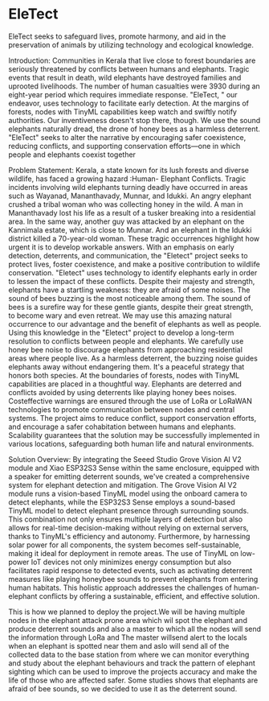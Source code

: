 # EleTect
EleTect seeks to safeguard lives, promote harmony, and aid in the preservation of animals by utilizing technology and ecological knowledge.

Introduction:
Communities in Kerala that live close to forest boundaries are seriously threatened by conflicts between humans and elephants. Tragic events that result in death, wild elephants have destroyed families and uprooted livelihoods. The number of human casualties were 3930 during an eight-year period which requires immediate response. "EleTect, " our endeavor, uses technology to facilitate early detection. At the margins of forests, nodes with TinyML capabilities keep watch and swiftly notify authorities. Our inventiveness doesn't stop there, though. We use the sound elephants naturally dread, the drone of honey bees as a harmless deterrent. "EleTect" seeks to alter the narrative by encouraging safer coexistence, reducing conflicts, and supporting conservation efforts—one in which people and elephants coexist together

Problem Statement:
Kerala, a state known for its lush forests and diverse wildlife, has faced a growing hazard :Human- Elephant Conflicts. Tragic incidents involving wild elephants turning deadly have occurred in areas such as Wayanad, Mananthavady, Munnar, and Idukki. An angry elephant crushed a tribal woman who was collecting honey in the wild. A man in Mananthavady lost his life as a result of a tusker breaking into a residential area. In the same way, another guy was attacked by an elephant on the Kannimala estate, which is close to Munnar. And an elephant in the Idukki district killed a 70-year-old woman. These tragic occurrences highlight how urgent it is to develop workable answers. With an emphasis on early detection, deterrents, and communication, the "Eletect" project seeks to protect lives, foster coexistence, and make a positive contribution to wildlife conservation. "Eletect" uses technology to identify elephants early in order to lessen the impact of these conflicts. Despite their majesty and strength, elephants have a startling weakness: they are afraid of some noises. The sound of bees buzzing is the most noticeable among them. The sound of bees is a surefire way for these gentle giants, despite their great strength, to become wary and even retreat. We may use this amazing natural occurrence to our advantage and the benefit of elephants as well as people. Using this knowledge in the "Eletect" project to develop a long-term resolution to conflicts between people and elephants. We carefully use honey bee noise to discourage elephants from approaching residential areas where people live. As a harmless deterrent, the buzzing noise guides elephants away without endangering them. It's a peaceful strategy that honors both species. At the boundaries of forests, nodes with TinyML capabilities are placed in a thoughtful way. Elephants are deterred and conflicts avoided by using deterrents like playing honey bees noises. Costeffective warnings are ensured through the use of LoRa or LoRaWAN technologies to promote communication between nodes and central systems. The project aims to reduce conflict, support conservation efforts, and encourage a safer cohabitation between humans and elephants. Scalability guarantees that the solution may be successfully implemented in various locations, safeguarding both human life and natural environments.

Solution Overview:
By integrating the Seeed Studio Grove Vision AI V2 module and Xiao ESP32S3 Sense within the same enclosure, equipped with a speaker for emitting deterrent sounds, we've created a comprehensive system for elephant detection and mitigation. The Grove Vision AI V2 module runs a vision-based TinyML model using the onboard camera to detect elephants, while the ESP32S3 Sense employs a sound-based TinyML model to detect elephant presence through surrounding sounds. This combination not only ensures multiple layers of detection but also allows for real-time decision-making without relying on external servers, thanks to TinyML's efficiency and autonomy. Furthermore, by harnessing solar power for all components, the system becomes self-sustainable, making it ideal for deployment in remote areas. The use of TinyML on low-power IoT devices not only minimizes energy consumption but also facilitates rapid response to detected events, such as activating deterrent measures like playing honeybee sounds to prevent elephants from entering human habitats. This holistic approach addresses the challenges of human-elephant conflicts by offering a sustainable, efficient, and effective solution.

This is how we planned to deploy the project.We will be having multiple nodes in the elephant attack prone area which wil spot the elephant and produce deterrent sounds and also a master to which all the nodes will send the information through LoRa and The master willsend alert to the locals when an elephant is spotted near them and aslo will send all of the collected data to the base station from where we can monitor everything and study about the elephant behaviours and track the pattern of elephant sighting which can be used to improve the projects accuracy and make the life of those who are affected safer.
Some studies shows that elephants are afraid of bee sounds, so we decided to use it as the deterrent sound.

